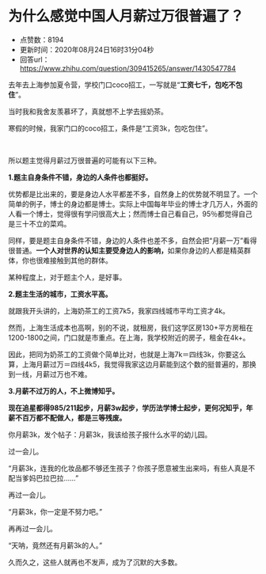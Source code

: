 # 为什么感觉中国人月薪过万很普遍了？
- 点赞数：8194
- 更新时间：2020年08月24日16时31分04秒
- 回答url：https://www.zhihu.com/question/309415265/answer/1430547784
<body>
 <p data-pid="CTkQu1pi">去年去上海参加夏令营，学校门口coco招工，一写就是“<b>工资七千，包吃不包住</b>”。</p>
 <p data-pid="3E375A7v">当时我和我舍友羡慕坏了，真就想不上学去摇奶茶。</p>
 <p data-pid="iNhkF0qm">寒假的时候，我家门口的coco招工，条件是“工资3k，包吃包住”。</p>
 <p class="ztext-empty-paragraph"><br></p>
 <p data-pid="VoXxAMz_">所以题主觉得月薪过万很普遍的可能有以下三种。</p>
 <p data-pid="H7rR12Dl"><b>1.题主自身条件不错，身边的人条件也都挺好。</b></p>
 <p data-pid="z7osmfFp">优势都是比出来的，要是身边人水平都差不多，自然身上的优势就不明显了。一个简单的例子，博士的身边都是博士。实际上中国每年毕业的博士才几万人，外面的人看一个博士，觉得很有学问很高大上；然而博士自己看自己，95％都觉得自己是三十不立的菜鸡。</p>
 <p data-pid="MZiA1f8H">同样，要是题主自身条件不错，身边的人条件也差不多，自然会把“月薪一万”看得很普通。<b>一个人对世界的认知主要受身边人的影响，</b>如果你身边的人都是精英群体，你也很难接触到其他的群体。</p>
 <p data-pid="EY78CXhz">某种程度上，对于题主个人，是好事。</p>
 <p data-pid="0pxwWuaa"><b>2.题主生活的城市，工资水平高。</b></p>
 <p data-pid="qvKvJhLl">就跟我开头讲的，上海奶茶工的工资7k5，我家四线城市平均工资才4k。</p>
 <p data-pid="PNpAIcbG">然而，上海生活成本也高啊，别的不说，就租房，我们这学区房130+平方房租在1200-1800之间，门口就是市重点。在上海，我学校附近的房子，租金在4k+。</p>
 <p data-pid="9cnaPNnv">因此，把同为奶茶工的工资做个简单比对，也就是上海7k＝四线3k，你要这么算，上海月薪过万＝四线4k5，我觉得我家这边月薪能到这个数的挺普遍的，那换到一线，月薪过万也不难。</p>
 <p data-pid="lYHyHIR6"><b>3.月薪不过万的人，不上微博知乎。</b></p>
 <p data-pid="BCVq913f"><b>现在追星都得985/211起步，月薪3w起步，学历法学博士起步，更何况知乎，年薪不百万都不配做人，都是三等残废。</b></p>
 <p data-pid="7vyep4kw">你月薪3k，发个帖子：月薪3k，我该给孩子报什么水平的幼儿园。</p>
 <p data-pid="CdCp79fl">过一会儿。</p>
 <p data-pid="tpju_dZ8">“月薪3k，连我的化妆品都不够还生孩子？你孩子愿意被生出来吗，有些人真是不配当爹妈巴拉巴拉……”</p>
 <p data-pid="MiiIZHWJ">再过一会儿。</p>
 <p data-pid="d1BTt0Cw">“月薪3k，你一定是不努力吧。”</p>
 <p data-pid="AzvwOfDt">再再过一会儿。</p>
 <p data-pid="8cnGaV0F">“天呐，竟然还有月薪3k的人。”</p>
 <p data-pid="9z1efgWm">久而久之，这些人就再也不发声，成为了沉默的大多数。</p>
 <p></p>
 <p></p>
 <p></p>
 <p></p>
</body>